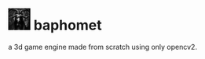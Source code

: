 <h1><img width="45px" src="./assets/icon.png"> baphomet</h1>
a 3d game engine made from scratch using only opencv2.
